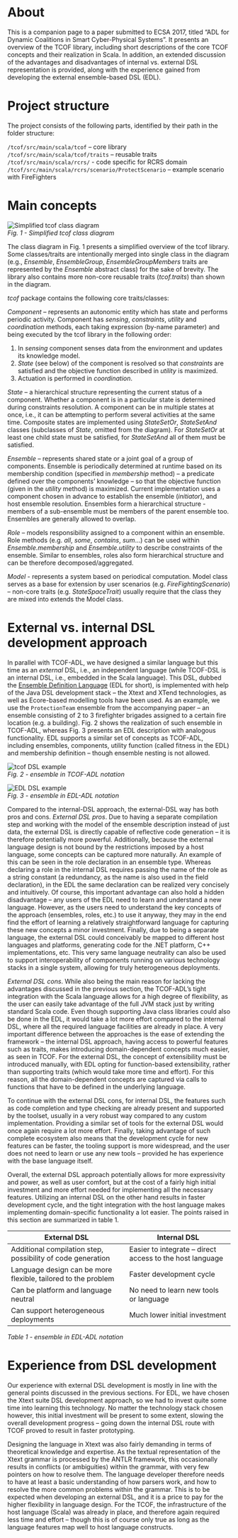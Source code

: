 # About

This is a companion page to a paper submitted to ECSA 2017, titled “ADL for Dynamic Coalitions in Smart Cyber-Physical Systems”. It presents an overview of the TCOF library, including short descriptions of the core TCOF concepts and their realization in Scala. In addition, an extended discussion of the advantages and disadvantages of internal vs. external DSL representation is provided, along with the experience gained from developing the external ensemble-based DSL (EDL).

# Project structure
The project consists of the following parts, identified by their path in the folder structure:

`/tcof/src/main/scala/tcof` – core library  
`/tcof/src/main/scala/tcof/traits` – reusable traits  
`/tcof/src/main/scala/rcrs/` - code specific for RCRS domain  
`/tcof/src/main/scala/rcrs/scenario/ProtectScenario` – example scenario with FireFighters  

# Main concepts

![Simplified tcof class diagram](https://github.com/d3scomp/tcof/blob/master/doc/tcof-class-diagram.png "Simplified tcof class diagram")  
_Fig. 1 - Simplified tcof class diagram_

The class diagram in Fig. 1 presents a simplified overview of the tcof library. Some classes/traits are intentionally merged into single class in the diagram (e.g., _Ensemble_, _EnsembleGroup_, _EnsembleGroupMembers_ traits are represented by the _Ensemble_ abstract class) for the sake of brevity. The library also contains more non-core reusable traits (_tcof.traits_) than shown in the diagram.

_tcof_ package contains the following core traits/classes:

_Component_ – represents an autonomic entity which has state and performs periodic activity. Component has _sensing_, _constraints_, _utility_ and _coordination_ methods, each taking expression (by-name parameter) and being executed by the tcof library in the following order:
1.	In _sensing_ component senses data from the environment and updates its knowledge model.
2.	_State_ (see below) of the component is resolved so that _constraints_ are satisfied and the objective function described in _utility_ is maximized.
3.	Actuation is performed in _coordination_.

_State_ – a hierarchical structure representing the current status of a component. Whether a component is in a particular state is determined during constraints resolution. A component can be in multiple states at once, i.e., it can be attempting to perform several activities at the same time. Composite states are implemented using _StateSetOr_, _StateSetAnd_ classes (subclasses of _State_, omitted from the diagram). For _StateSetOr_ at least one child state must be satisfied, for _StateSetAnd_ all of them must be satisfied.

_Ensemble_ – represents shared state or a joint goal of a group of components. Ensemble is periodically determined at runtime based on its membership condition (specified in _membership_ method) – a predicate defined over the components’ knowledge – so that the objective function (given in the _utility_ method) is maximized. Current implementation uses a component chosen in advance to establish the ensemble (_initiator_), and host ensemble resolution. 
Ensembles form a hierarchical structure - members of a sub-ensemble must be members of the parent ensemble too. Ensembles are generally allowed to overlap.

_Role_ – models responsibility assigned to a component within an ensemble. Role methods (e.g. _all_, _some_, _contains_, _sum_…) can be used within _Ensemble.membership_ and _Ensemble.utility_ to describe constraints of the ensemble. Similar to ensembles, roles also form hierarchical structure and can be therefore decomposed/aggregated.

_Model_ - represents a system based on periodical computation. Model class serves as a base for extension by user scenarios (e.g. _FireFightingScenario_) – non-core traits (e.g. _StateSpaceTrait_) usually require that the class they are mixed into extends the Model class.

# External vs. internal DSL development approach

In parallel with TCOF-ADL, we have designed a similar language but this time as an _external_ DSL, i.e., an independent language (while TCOF-DSL is an internal DSL, i.e., embedded in the Scala language). This DSL, dubbed the [Ensemble Definition Language](https://github.com/d3scomp/JDEECo/tree/master/jdeeco-edl) (EDL for short), is implemented with help of the Java DSL development stack – the Xtext and XTend technologies, as well as Ecore-based modelling tools have been used. As an example, we use the `ProtectionTeam` ensemble from the accompanying paper – an ensemble consisting of 2 to 3 firefighter brigades assigned to a certain fire location (e.g. a building). Fig. 2 shows the realization of such ensemble in TCOF-ADL, whereas Fig. 3 presents an EDL description with analogous functionality. EDL supports a similar set of concepts as TCOF-ADL, including ensembles, components, utility function (called fitness in the EDL) and membership definition – though ensemble nesting is not allowed.

![tcof DSL example](https://github.com/d3scomp/tcof/blob/master/doc/tcof-code.png "TCOF-ADL example")  
_Fig. 2 - ensemble in TCOF-ADL notation_

![EDL DSL example](https://github.com/d3scomp/tcof/blob/master/doc/edl-code.png "EDL-ADL example")  
_Fig. 3 - ensemble in EDL-ADL notation_

Compared to the internal-DSL approach, the external-DSL way has both pros and cons.
*External DSL pros*. Due to having a separate compilation step and working with the model of the ensemble description instead of just data, the external DSL is directly capable of reflective code generation – it is therefore potentially more powerful. Additionally, because the external language design is not bound by the restrictions imposed by a host language, some concepts can be captured more naturally. An example of this can be seen in the role declaration in an ensemble type. Whereas declaring a role in the internal DSL requires passing the name of the role as a string constant (a redundancy, as the name is also used in the field declaration), in the EDL the same declaration can be realized very concisely and intuitively. Of course, this important advantage can also hold a hidden disadvantage – any users of the EDL need to learn and understand a new language. However, as the users need to understand the key concepts of the approach (ensembles, roles, etc.) to use it anyway, they may in the end find the effort of learning a relatively straightforward language for capturing these new concepts a minor investment. Finally, due to being a separate language, the external DSL could conceivably be mapped to different host languages and platforms, generating code for the .NET platform, C++ implementations, etc. This very same language neutrality can also be used to support interoperability of components running on various technology stacks in a single system, allowing for truly heterogeneous deployments.

*External DSL cons*. While also being the main reason for lacking the advantages discussed in the previous section, the TCOF-ADL’s tight integration with the Scala language allows for a high degree of flexibility, as the user can easily take advantage of the full JVM stack just by writing standard Scala code. Even though supporting Java class libraries could also be done in the EDL, it would take a lot more effort compared to the internal DSL, where all the required language facilities are already in place. A very important difference between the approaches is the ease of extending the framework – the internal DSL approach, having access to powerful features such as traits, makes introducing domain-dependent concepts much easier, as seen in TCOF. For the external DSL, the concept of extensibility must be introduced manually, with EDL opting for function-based extensibility, rather than supporting traits (which would take more time and effort). For this reason, all the domain-dependent concepts are captured via calls to functions that have to be defined in the underlying language. 

To continue with the external DSL cons, for internal DSL, the features such as code completion and type checking are already present and supported by the toolset, usually in a very robust way compared to any custom implementation. Providing a similar set of tools for the external DSL would once again require a lot more effort. Finally, taking advantage of such complete ecosystem also means that the development cycle for new features can be faster, the tooling support is more widespread, and the user does not need to learn or use any new tools – provided he has experience with the base language itself.

Overall, the external DSL approach potentially allows for more expressivity and power, as well as user comfort, but at the cost of a fairly high initial investment and more effort needed for implementing all the necessary features. Utilizing an internal DSL on the other hand results in faster development cycle, and the tight integration with the host language makes implementing domain-specific functionality a lot easier. The points raised in this section are summarized in table 1.

External DSL | Internal DSL
--- | ---
Additional compilation step, possibility of code generation | Easier to integrate – direct access to the host language
Language design can be more flexible, tailored to the problem | Faster development cycle
Can be platform and language neutral | No need to learn new tools or language
Can support heterogeneous deployments	| Much lower initial investment

_Table 1 - ensemble in EDL-ADL notation_

# Experience from DSL development

Our experience with external DSL development is mostly in line with the general points discussed in the previous sections. For EDL, we have chosen the Xtext suite DSL development approach, so we had to invest quite some time into learning this technology. No matter the technology stack chosen however, this initial investment will be present to some extent, slowing the overall development progress – going down the internal DSL route with TCOF proved to result in faster prototyping.

Designing the language in Xtext was also fairly demanding in terms of theoretical knowledge and expertise. As the textual representation of the Xtext grammar is processed by the ANTLR framework, this occasionally results in conflicts (or ambiguities) within the grammar, with very few pointers on how to resolve them. The language developer therefore needs to have at least a basic understanding of how parsers work, and how to resolve the more common problems within the grammar. This is to be expected when developing an external DSL, and it is a price to pay for the higher flexibility in language design. For the TCOF, the infrastructure of the host language (Scala) was already in place, and therefore again required less time and effort – though this is of course only true as long as the language features map well to host language constructs.


